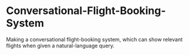 # Conversational-Flight-Booking-System
Making a conversational flight-booking system, which can show relevant flights when given a natural-language query.
